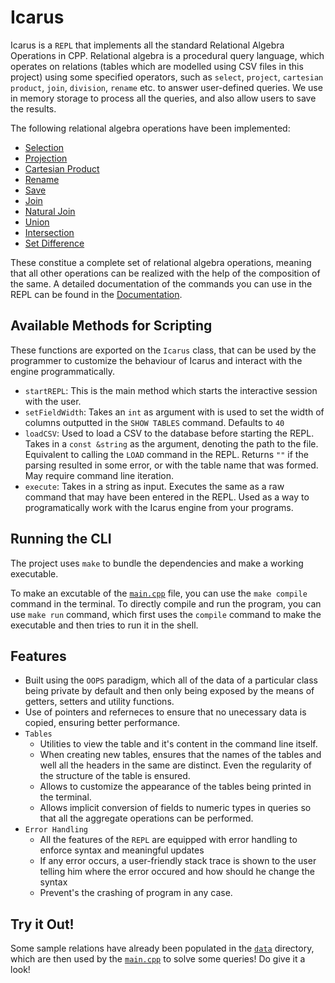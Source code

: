 # Icarus

Icarus is a `REPL` that implements all the standard Relational Algebra Operations in CPP. Relational algebra is a procedural query language, which operates on relations (tables which are modelled using CSV files in this project) using some specified operators, such as `select`, `project`, `cartesian product`, `join`, `division`, `rename` etc. to answer user-defined queries. We use in memory storage to process all the queries, and also allow users to save the results.

The following relational algebra operations have been implemented:

- [Selection](./DOCUMENTATION.md/#select)
- [Projection](./DOCUMENTATION.md/#project)
- [Cartesian Product](./DOCUMENTATION.md/#product)
- [Rename](./DOCUMENTATION.md/#rename)
- [Save](./DOCUMENTATION.md/#save)
- [Join](./DOCUMENTATION.md/#join)
- [Natural Join](./DOCUMENTATION.md/#natural-join)
- [Union](./DOCUMENTATION.md/#union)
- [Intersection](./DOCUMENTATION.md/#intersection)
- [Set Difference](./DOCUMENTATION.md/#set-difference)

These constitue a complete set of relational algebra operations, meaning that all other operations can be realized with the help of the composition of the same. A detailed documentation of the commands you can use in the REPL can be found in the [Documentation](./DOCUMENTATION.md).

## Available Methods for Scripting

These functions are exported on the `Icarus` class, that can be used by the programmer to customize the behaviour of Icarus and interact with the engine programmatically.

- `startREPL`: This is the main method which starts the interactive session with the user.
- `setFieldWidth`: Takes an `int` as argument with is used to set the width of columns outputted in the `SHOW TABLES` command. Defaults to `40`
- `loadCSV`: Used to load a CSV to the database before starting the REPL. Takes in a `const &string` as the argument, denoting the path to the file. Equivalent to calling the `LOAD` command in the REPL. Returns `""` if the parsing resulted in some error, or with the table name that was formed. May require command line iteration.
- `execute`: Takes in a string as input. Executes the same as a raw command that may have been entered in the REPL. Used as a way to programatically work with the Icarus engine from your programs.

## Running the CLI

The project uses `make` to bundle the dependencies and make a working executable.

To make an excutable of the [`main.cpp`](./main.cpp) file, you can use the `make compile` command in the terminal. To directly compile and run the program, you can use `make run` command, which first uses the `compile` command to make the executable and then tries to run it in the shell.

## Features

- Built using the `OOPS` paradigm, which all of the data of a particular class being private by default and then only being exposed by the means of getters, setters and utility functions.
- Use of pointers and referneces to ensure that no unecessary data is copied, ensuring better performance.
- `Tables`
  - Utilities to view the table and it's content in the command line itself.
  - When creating new tables, ensures that the names of the tables and well all the headers in the same are distinct. Even the regularity of the structure of the table is ensured.
  - Allows to customize the appearance of the tables being printed in the terminal.
  - Allows implicit conversion of fields to numeric types in queries so that all the aggregate operations can be performed.
- `Error Handling`
  - All the features of the `REPL` are equipped with error handling to enforce syntax and meaningful updates
  - If any error occurs, a user-friendly stack trace is shown to the user telling him where the error occured and how should he change the syntax
  - Prevent's the crashing of program in any case.

## Try it Out!

Some sample relations have already been populated in the [`data`](./data/) directory, which are then used by the [`main.cpp`](./main.cpp) to solve some queries! Do give it a look!
